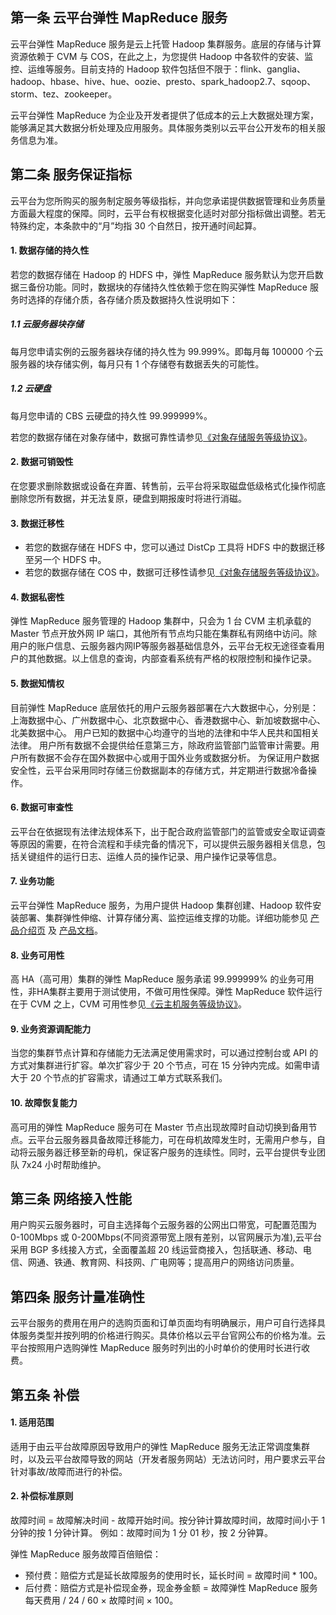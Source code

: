## 第一条 云平台弹性 MapReduce 服务
云平台弹性 MapReduce 服务是云上托管 Hadoop 集群服务。底层的存储与计算资源依赖于 CVM 与 COS，在此之上，为您提供 Hadoop 中各软件的安装、监控、运维等服务。目前支持的 Hadoop 软件包括但不限于：flink、ganglia、hadoop、hbase、hive、hue、oozie、presto、spark_hadoop2.7、sqoop、storm、tez、zookeeper。

云平台弹性 MapReduce 为企业及开发者提供了低成本的云上大数据处理方案，能够满足其大数据分析处理及应用服务。具体服务类别以云平台公开发布的相关服务信息为准。

## 第二条 服务保证指标
云平台为您所购买的服务制定服务等级指标，并向您承诺提供数据管理和业务质量方面最大程度的保障。同时，云平台有权根据变化适时对部分指标做出调整。若无特殊约定，本条款中的“月”均指 30 个自然日，按开通时间起算。

#### 1. 数据存储的持久性
若您的数据存储在 Hadoop 的 HDFS 中，弹性 MapReduce 服务默认为您开启数据三备份功能。同时，数据块的存储持久性依赖于您在购买弹性 MapReduce 服务时选择的存储介质，各存储介质及数据持久性说明如下：

##### 1.1 云服务器块存储
每月您申请实例的云服务器块存储的持久性为 99.999%。即每月每 100000 个云服务器的块存储实例，每月只有 1 个存储卷有数据丢失的可能性。
##### 1.2 云硬盘
每月您申请的 CBS 云硬盘的持久性 99.999999%。

若您的数据存储在对象存储中，数据可靠性请参见[《对象存储服务等级协议》](http://tcecqpoc.fsphere.cn/document/product/436/6227)。

#### 2. 数据可销毁性
在您要求删除数据或设备在弃置、转售前，云平台将采取磁盘低级格式化操作彻底删除您所有数据，并无法复原，硬盘到期报废时将进行消磁。

#### 3. 数据迁移性
- 若您的数据存储在 HDFS 中，您可以通过 DistCp 工具将 HDFS 中的数据迁移至另一个 HDFS 中。
- 若您的数据存储在 COS 中，数据可迁移性请参见[《对象存储服务等级协议》](http://tcecqpoc.fsphere.cn/document/product/436/6227)。

#### 4. 数据私密性
弹性 MapReduce 服务管理的 Hadoop 集群中，只会为 1 台 CVM 主机承载的 Master 节点开放外网 IP 端口，其他所有节点均只能在集群私有网络中访问。除用户的账户信息、云服务器内网IP等服务器基础信息外，云平台无权无途径查看用户的其他数据。以上信息的查询，内部查看系统有严格的权限控制和操作记录。

#### 5. 数据知情权
目前弹性 MapReduce 底层依托的用户云服务器部署在六大数据中心，分别是：上海数据中心、广州数据中心、北京数据中心、香港数据中心、新加坡数据中心、北美数据中心。
用户已知的数据中心均遵守的当地的法律和中华人民共和国相关法律。
用户所有数据不会提供给任意第三方，除政府监管部门监管审计需要。用户所有数据不会存在国外数据中心或用于国外业务或数据分析。
为保证用户数据安全性，云平台采用同时存储三份数据副本的存储方式，并定期进行数据冷备操作。

#### 6. 数据可审查性
云平台在依据现有法律法规体系下，出于配合政府监管部门的监管或安全取证调查等原因的需要，在符合流程和手续完备的情况下，可以提供云服务器相关信息，包括关键组件的运行日志、运维人员的操作记录、用户操作记录等信息。

#### 7. 业务功能
云平台弹性 MapReduce 服务，为用户提供 Hadoop 集群创建、Hadoop 软件安装部署、集群弹性伸缩、计算存储分离、监控运维支撑的功能。详细功能参见 [产品介绍页](http://tcecqpoc.fsphere.cn/product/emr) 及 [产品文档](http://tcecqpoc.fsphere.cn/document/product/589)。 

#### 8. 业务可用性
高 HA（高可用）集群的弹性 MapReduce 服务承诺 99.999999% 的业务可用性，非HA集群主要用于测试使用，不做可用性保障。弹性 MapReduce 软件运行在于 CVM 之上，CVM 可用性参见[《云主机服务等级协议》](http://tcecqpoc.fsphere.cn/document/product/301/1973)。

#### 9. 业务资源调配能力
当您的集群节点计算和存储能力无法满足使用需求时，可以通过控制台或 API 的方式对集群进行扩容。单次扩容少于 20 个节点，可在 15 分钟内完成。如需申请大于 20 个节点的扩容需求，请通过工单方式联系我们。

#### 10. 故障恢复能力
高可用的弹性 MapReduce 服务可在 Master 节点出现故障时自动切换到备用节点。云平台云服务器具备故障迁移能力，可在母机故障发生时，无需用户参与，自动将云服务器迁移至新的母机，保证客户服务的连续性。同时，云平台提供专业团队 7x24 小时帮助维护。

## 第三条 网络接入性能
用户购买云服务器时，可自主选择每个云服务器的公网出口带宽，可配置范围为 0-100Mbps 或 0-200Mbps(不同资源带宽上限有差别，以官网展示为准),云平台采用 BGP 多线接入方式，全面覆盖超 20 线运营商接入，包括联通、移动、电信、网通、铁通、教育网、科技网、广电网等；提高用户的网络访问质量。

## 第四条 服务计量准确性
云平台服务的费用在用户的选购页面和订单页面均有明确展示，用户可自行选择具体服务类型并按列明的价格进行购买。具体价格以云平台官网公布的价格为准。云平台按照用户选购弹性 MapReduce 服务时列出的小时单价的使用时长进行收费。

## 第五条 补偿
#### 1. 适用范围
适用于由云平台故障原因导致用户的弹性 MapReduce 服务无法正常调度集群时，以及云平台故障导致的网站（开发者服务网站）无法访问时，用户要求云平台针对事故/故障而进行的补偿。

#### 2. 补偿标准原则
故障时间 = 故障解决时间 - 故障开始时间。按分钟计算故障时间，故障时间小于 1 分钟的按 1 分钟计算。
例如：故障时间为 1 分 01 秒，按 2 分钟算。

弹性 MapReduce 服务故障百倍赔偿：
- 预付费：赔偿方式是延长故障服务的使用时长，延长时间 = 故障时间 * 100。
- 后付费：赔偿方式是补偿现金券，现金券金额 = 故障弹性 MapReduce 服务每天费用 / 24 / 60 × 故障时间 × 100。

